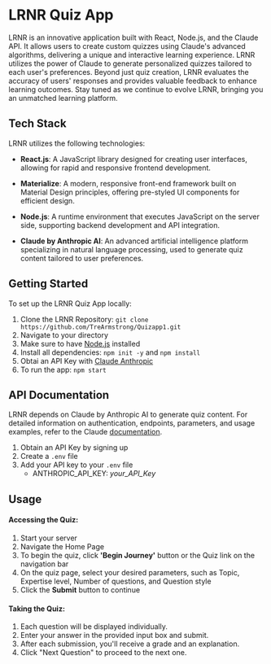 # LRNR Quiz App

LRNR is an innovative application built with React, Node.js, and the Claude API. It allows users to create custom quizzes using Claude's advanced algorithms, delivering a unique and interactive learning experience. LRNR utilizes the power of Claude to generate personalized quizzes tailored to each user's preferences. Beyond just quiz creation, LRNR evaluates the accuracy of users' responses and provides valuable feedback to enhance learning outcomes. Stay tuned as we continue to evolve LRNR, bringing you an unmatched learning platform.

## Tech Stack

LRNR utilizes the following technologies:

  - **React.js**: A JavaScript library designed for creating user interfaces, allowing for rapid and responsive frontend development.

  - **Materialize**: A modern, responsive front-end framework built on Material Design principles, offering pre-styled UI components for efficient design.

  - **Node.js**: A runtime environment that executes JavaScript on the server side, supporting backend development and API integration.

  - **Claude by Anthropic AI**: An advanced artificial intelligence platform specializing in natural language processing, used to generate quiz content tailored to user preferences.


## Getting Started

To set up the LRNR Quiz App locally:

1. Clone the LRNR Repository: `git clone https://github.com/TreArmstrong/Quizapp1.git`
2. Navigate to your directory
3. Make sure to have [Node.js](https://nodejs.org/en/learn/getting-started/how-to-install-nodejs) installed
4. Install all dependencies: `npm init -y` and `npm install`
5. Obtai an API Key with [Claude Anthropic ](https://www.anthropic.com/claude)
6. To run the app: `npm start`

## API Documentation

LRNR depends on Claude by Anthropic AI to generate quiz content. For detailed information on authentication, endpoints, parameters, and usage examples, refer to the Claude [documentation](https://docs.anthropic.com/en/docs/welcome).

1. Obtain an API Key by signing up 
2. Create a `.env` file
3. Add your API key to your `.env` file
   - ANTHROPIC_API_KEY: *your_API_Key*
  
## Usage

#### Accessing the Quiz:

1. Start your server
2. Navigate the Home Page
3. To begin the quiz, click **'Begin Journey'** button or the Quiz link on the navigation bar
4. On the quiz page, select your desired parameters, such as Topic, Expertise level, Number of questions, and Question style
5. Click the **Submit** button to continue

#### Taking the Quiz:

1. Each question will be displayed individually.
2. Enter your answer in the provided input box and submit.
3. After each submission, you'll receive a grade and an explanation.
4. Click "Next Question" to proceed to the next one.
